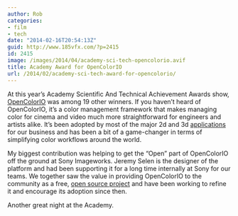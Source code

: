 ```yaml
---
author: Rob
categories:
- film
- tech
date: "2014-02-16T20:54:13Z"
guid: http://www.185vfx.com/?p=2415
id: 2415
image: /images/2014/04/academy-sci-tech-opencolorio.avif
title: Academy Award for OpenColorIO
url: /2014/02/academy-sci-tech-award-for-opencolorio/
---
```


At this year’s Academy Scientific And Technical Achievement Awards show, [OpenColorIO](http://opencolorio.org/) was among 19 other winners. If you haven’t heard of OpenColorIO, it’s a color management framework that makes managing color for cinema and video much more straightforward for engineers and artists alike. It’s been adopted by most of the major 2d and 3d [applications](https://opencolorio.org/#supported_apps) for our business and has been a bit of a game-changer in terms of simplifying color workflows around the world.

My biggest contribution was helping to get the “Open” part of OpenColorIO off the ground at Sony Imageworks. Jeremy Selen is the designer of the platform and had been supporting it for a long time internally at Sony for our teams. We together saw the value in providing OpenColorIO to the community as a free, [open source project](http://opensource.imageworks.com/?p=opencolorio) and have been working to refine it and encourage its adoption since then.

Another great night at the Academy.